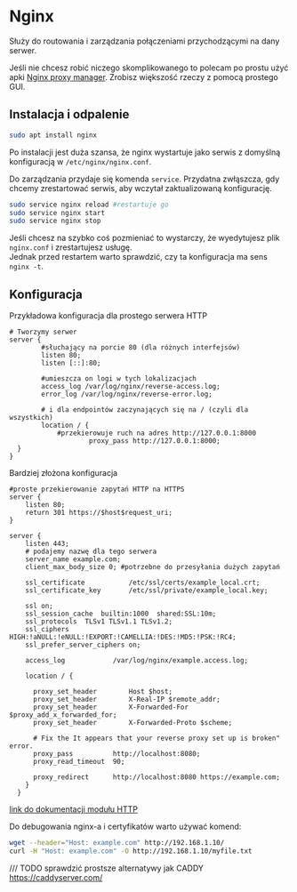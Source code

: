 # Nginx

Służy do routowania i zarządzania połączeniami przychodzącymi na dany serwer.

Jeśli nie chcesz robić niczego skomplikowanego to polecam po prostu użyć apki [Nginx proxy manager](https://nginxproxymanager.com/). Zrobisz większość rzeczy z pomocą prostego GUI.

## Instalacja i odpalenie

```bash
sudo apt install nginx
```

Po instalacji jest duża szansa, że nginx wystartuje jako serwis z domyślną konfiguracją w `/etc/nginx/nginx.conf`.

Do zarządzania przydaje się komenda `service`. Przydatna zwłąszcza, gdy chcemy zrestartować serwis, aby wczytał zaktualizowaną konfigurację.

```bash
sudo service nginx reload #restartuje go
sudo service nginx start
sudo service nginx stop
```

Jeśli chcesz na szybko coś pozmieniać to wystarczy, że wyedytujesz plik `nginx.conf` i zrestartujesz usługę.  
Jednak przed restartem warto sprawdzić, czy ta konfiguracja ma sens `nginx -t`.

## Konfiguracja

Przykładowa konfiguracja dla prostego serwera HTTP

```nginx
# Tworzymy serwer
server {
        #słuchający na porcie 80 (dla różnych interfejsów)
        listen 80;
        listen [::]:80;

        #umieszcza on logi w tych lokalizacjach
        access_log /var/log/nginx/reverse-access.log;
        error_log /var/log/nginx/reverse-error.log;
        
        # i dla endpointów zaczynających się na / (czyli dla wszystkich)
        location / {
            #przekierowuje ruch na adres http://127.0.0.1:8000
                    proxy_pass http://127.0.0.1:8000;
  }
}
```

Bardziej złożona konfiguracja

```nginx
#proste przekierowanie zapytań HTTP na HTTPS
server {
    listen 80;
    return 301 https://$host$request_uri;
}

server {
    listen 443;
    # podajemy nazwę dla tego serwera
    server_name example.com;
    client_max_body_size 0; #potrzebne do przesyłania dużych zapytań

    ssl_certificate           /etc/ssl/certs/example_local.crt;
    ssl_certificate_key       /etc/ssl/private/example_local.key;

    ssl on;
    ssl_session_cache  builtin:1000  shared:SSL:10m;
    ssl_protocols  TLSv1 TLSv1.1 TLSv1.2;
    ssl_ciphers HIGH:!aNULL:!eNULL:!EXPORT:!CAMELLIA:!DES:!MD5:!PSK:!RC4;
    ssl_prefer_server_ciphers on;

    access_log            /var/log/nginx/example.access.log;

    location / {

      proxy_set_header        Host $host;
      proxy_set_header        X-Real-IP $remote_addr;
      proxy_set_header        X-Forwarded-For $proxy_add_x_forwarded_for;
      proxy_set_header        X-Forwarded-Proto $scheme;

      # Fix the It appears that your reverse proxy set up is broken" error.
      proxy_pass          http://localhost:8080;
      proxy_read_timeout  90;

      proxy_redirect      http://localhost:8080 https://example.com;
    }
  }
```

[link do dokumentacji modułu HTTP](https://nginx.org/en/docs/http/ngx_http_proxy_module.html)

Do debugowania nginx-a i certyfikatów warto używać komend:

```bash
wget --header="Host: example.com" http://192.168.1.10/
curl -H "Host: example.com" -O http://192.168.1.10/myfile.txt
```

/// TODO sprawdzić prostsze alternatywy jak CADDY https://caddyserver.com/
